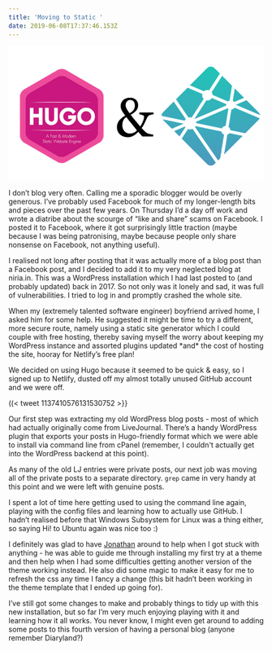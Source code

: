 ```yaml
---
title: 'Moving to Static '
date: 2019-06-08T17:37:46.153Z
---
```

![hugo & netlify](/site/static/img/blog/hugonetlify.jpg)

I don’t blog very often. Calling me a sporadic blogger would be overly generous. I’ve probably used Facebook for much of my longer-length bits and pieces over the past few years. On Thursday I’d a day off work and wrote a diatribe about the scourge of “like and share” scams on Facebook. I posted it to Facebook, where it got surprisingly little traction (maybe because I was being patronising, maybe because people only share nonsense on Facebook, not anything useful).

I realised not long after posting that it was actually more of a blog post than a Facebook post, and I decided to add it to my very neglected blog at niria.in. This was a WordPress installation which I had last posted to (and probably updated) back in 2017. So not only was it lonely and sad, it was full of vulnerabilities. I tried to log in and promptly crashed the whole site.

When my (extremely talented software engineer) boyfriend arrived home, I asked him for some help. He suggested it might be time to try a different, more secure route, namely using a static site generator which I could couple with free hosting, thereby saving myself the worry about keeping my WordPress instance and assorted plugins updated \*and\* the cost of hosting the site, hooray for Netlify’s free plan!

We decided on using Hugo because it seemed to be quick & easy, so I signed up to Netlify, dusted off my almost totally unused GitHub account and we were off.

\((< tweet 1137410576131530752 >}}

Our first step was extracting my old WordPress blog posts - most of which had actually originally come from LiveJournal. There’s a handy WordPress plugin that exports your posts in Hugo-friendly format which we were able to install via command line from cPanel (remember, I couldn't actually get into the WordPress backend at this point).

As many of the old LJ entries were private posts, our next job was moving all of the private posts to a separate directory. <code>grep</code> came in very handy at this point and we were left with genuine posts.

I spent a lot of time here getting used to using the command line again, playing with the config files and learning how to actually use GitHub. I hadn’t realised before that Windows Subsystem for Linux was a thing either, so saying Hi! to Ubuntu again was nice too :)

I definitely was glad to have [Jonathan](https://crem.in/) around to help when I got stuck with anything - he was able to guide me through installing my first try at a theme and then help when I had some difficulties getting another version of the theme working instead. He also did some magic to make it easy for me to refresh the css any time I fancy a change (this bit hadn’t been working in the theme template that I ended up going for).

I’ve still got some changes to make and probably things to tidy up with this new installation, but so far I’m very much enjoying playing with it and learning how it all works. You never know, I might even get around to adding some posts to this fourth version of having a personal blog (anyone remember Diaryland?)
